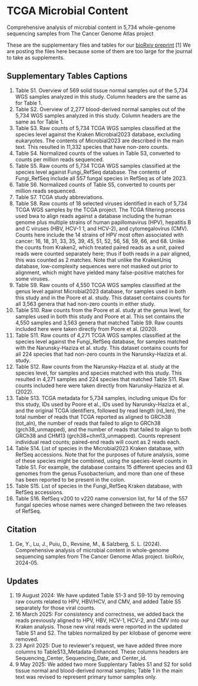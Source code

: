 # TCGA Microbial Content
Comprehensive analysis of microbial content in 5,734 whole-genome sequencing samples from The Cancer Genome Atlas project

These are the supplementary files and tables for our [bioRxiv preprint](https://www.biorxiv.org/content/10.1101/2024.05.24.595788v3.full.pdf) [1]
We are posting the files here because some of them are too large for the journal to take as supplements.

## Supplementary Tables Captions
1. Table S1. Overview of 569 solid tissue normal samples out of the 5,734 WGS samples analyzed in this study. Column headers are the same as for Table 1.
2. Table S2. Overview of 2,277 blood-derived normal samples out of the 5,734 WGS samples analyzed in this study. Column headers are the same as for Table 1.
3. Table S3. Raw counts of 5,734 TCGA WGS samples classified at the species level against the Kraken Microbial2023 database, excluding eukaryotes. The contents of Microbial2023 are described in the main text. This resulted in 11,332 species that have non-zero counts.
4. Table S4. Normalized counts of the values in Table S3, converted to counts per million reads sequenced.
5. Table S5. Raw counts of 5,734 TCGA WGS samples classified at the species level against Fungi_RefSeq database. The contents of Fungi_RefSeq include all 557 fungal species in RefSeq as of late 2023.
6. Table S6. Normalized counts of Table S5, converted to counts per million reads sequenced.
7. Table S7. TCGA study abbreviations.
8. Table S8. Raw counts of 18 selected viruses identified in each of 5,734 TCGA WGS samples by the TCGA project. The TCGA filtering process used bwa to align reads against a database including the human genome plus multiple strains of human papillomavirus (HPV), hepatitis B and C viruses (HBV, HCV-1 1, and HCV-2), and cytomegalovirus (CMV). Counts here include the 14 strains of HPV most often associated with cancer: 16, 18, 31, 33, 35, 39, 45, 51, 52, 56, 58, 59, 66, and 68. Unlike the counts from Kraken2, which treated paired reads as a unit, paired reads were counted separately here; thus if both reads in a pair aligned, this was counted as 2 matches. Note that unlike the KrakenUniq database, low-complexity sequences were not masked out prior to alignment, which might have yielded many false-positive matches for some viruses.
9. Table S9. Raw counts of 4,550 TCGA WGS samples classified at the genus level against Microbial2023 database, for samples used in both this study and in the Poore et al. study. This dataset contains counts for all 3,563 genera that had non-zero counts in either study.
10. Table S10. Raw counts from the Poore et al. study at the genus level, for samples used in both this study and Poore et al. This set contains the 4,550 samples and 3,563 genera that matched Table S9. Raw counts included here were taken directly from Poore et al. (2020).
11. Table S11. Raw counts of 4,271 TCGA WGS samples classified at the species level against the Fungi_RefSeq database, for samples matched with the Narunsky-Haziza et al. study. This dataset contains counts for all 224 species that had non-zero counts in the Narunsky-Haziza et al. study.
12. Table S12. Raw counts from the Narunsky-Haziza et al. study at the species level, for samples and species matched with this study. This resulted in 4,271 samples and 224 species that matched Table S11. Raw counts included here were taken directly from Narunsky-Haziza et al. (2022).
13. Table S13. TCGA metadata for 5,734 samples, including unique IDs for this study, IDs used by Poore et al., IDs used by Narunsky-Haziza et al., and the original TCGA identifiers, followed by read length (rd_len), the total number of reads that TCGA reported as aligned to GRCh38 (tot_aln), the number of reads that failed to align to GRCh38 (grch38_unmapped), and the number of reads that failed to align to both GRCh38 and CHM13 (grch38+chm13_unmapped). Counts represent individual read counts; paired-end reads will count as 2 reads each.
14. Table S14. List of species in the Microbial2023 Kraken database, with RefSeq accessions. Note that for the purposes of future analysis, some of these species might be combined, using the species-level counts in Table S1. For example, the database contains 15 different species and 63 genomes from the genus Fusobacterium, and more than one of these has been reported to be present in the colon.
15. Table S15. List of species in the Fungi_RefSeq Kraken database, with RefSeq accessions.
16. Table S16. RefSeq v200 to v220 name conversion list, for 14 of the 557 fungal species whose names were changed between the two releases of RefSeq.

## Citation
1. Ge, Y., Lu, J., Puiu, D., Revsine, M., & Salzberg, S. L. (2024). Comprehensive analysis of microbial content in whole-genome sequencing samples from The Cancer Genome Atlas project. bioRxiv, 2024-05.

## Updates
1. 19 August 2024: We have updated Table S1-3 and S9-10 by removing raw counts related to HPV, HBV/HCV, and CMV, and added Table S5 separately for those viral counts.
2. 16 March 2025: For consistency and correctness, we added back the reads previously aligned to HPV, HBV, HCV-1, HCV-2, and CMV into our Kraken analysis. Those new viral reads were reported in the updated Table S1 and S2. The tables normalized by per kilobase of genome were removed.
3. 23 April 2025: Due to reviewer's request, we have added three more columns to TableS13_Metadata-Enhanced. These columns headers are Sequencing_Center, Sequencing_Date, and Center_id.
4. 9 May 2025: We added two more Supplentary Tables S1 and S2 for solid tissue normal and blood-derived normal samples; Table 1 in the main text was revised to represent primary tumor samples only.
